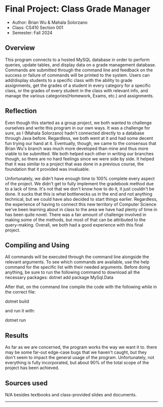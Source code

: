 # Final Project: Class Grade Manager

* Author: Brian Wu & Mahala Solorzano
* Class: CS410 Section 001
* Semester: Fall 2024 

## Overview

This program connects to a hosted MySQL database in order to perform queries, update tables, and display data on a grade management database.
Commands are submitted through the command line and feedback on the success or failure of commands will be printed to the system. Users can add/display students to a specific class with the ability to grade assignments, get the grades of a student in every category for a specific class, or the grades of every student in the class with relevant info, and manage the various categories(Homework, Exams, etc.) and assignments.


## Reflection

Even though this started as a group project, we both wanted to challenge ourselves and write this program in our own ways. It was a challenge for sure, as I (Mahala Solorzano) hadn't connected directly to a database through Java before. Regardless, we both went at it and had some decent fun trying our hand at it. Eventually, though, we came to the consensus that Brian Wu's branch was much more developed than mine and thus more viable to be submitted. We both helped each other in writing our branches though, so there are no hard feelings since we were side by side. It helped that it was similar to a project that was done in a previous course, the foundation that it provided was invaluable.

Unfortunately, we didn't have enough time to 100% complete every aspect of the project. We didn't get to fully implement the gradebook method due to a lack of time. It's not that we don't know how to do it, it just couldn't be done. It sucks that this is what bottlenecks us in the end and not anything technical, but we could have also decided to start things earlier. Regardless, the experience of having to connect this new territory of Computer Science we've been learning about in class to the area we have had plenty of time in has been quite novel. There was a fair amount of challenge involved in making some of the methods, but most of that can be attributed to the query-making. Overall, we both had a good experience with this final project. 


## Compiling and Using

All commands will be executed through the command line alongside the relevant arguments. To see which commands are available, use the help command for
the specific list with their needed arguments. Before doing anything, be sure to run the following command to download all the necessary packages:
dotnet add package MySql.Data

After that, on the command line compile the code with the following while in the correct file:

dotnet build

and run it with:

dotnet run

## Results

As far as we are concerned, the program works the way we want it to. there may be some far-out edge-case bugs that we haven't caught, but
they don't seem to impact the general usage of the program. Unfortunately, not everything is fully incorporated, but about 90% of the total scope of the project has been achieved.

## Sources used

N/A besides textbooks and class-provided slides and documents.

----------

